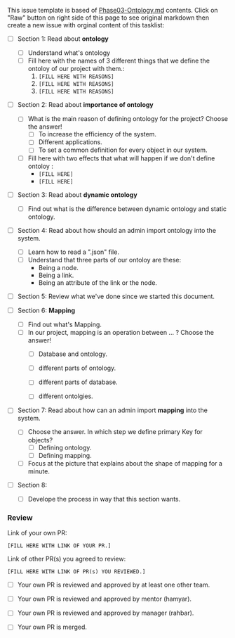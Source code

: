 This issue template is based of [Phase03-Ontology.md](https://github.com/Star-Academy/codestar-internship/blob/Phase14/Projects/Phase14-Ontology/Phase14-Ontology.md) contents.
Click on "Raw" button on right side of this page to see original markdown then create a new issue with orginal content of this tasklist:


- [ ] Section 1: Read about **ontology**
    - [ ] Understand what's ontology
    - [ ] Fill here with the names of 3 different things that we define the ontoloy of our project with them.:
        1. `[FILL HERE WITH REASONS]`
        1. `[FILL HERE WITH REASONS]`
        1. `[FILL HERE WITH REASONS]`

- [ ] Section 2: Read about **importance of ontology**
    - [ ] What is the main reason of defining ontology for the project? Choose the answer!
        - [ ] To increase the efficiency of the system.
        - [ ] Different applications.
        - [ ] To set a common definition for every object in our system.

    - [ ] Fill here with two effects that what will happen if we don't define ontoloy :
        - `[FILL HERE]`
        - `[FILL HERE]`
- [ ] Section 3: Read about **dynamic ontology**
    - [ ] Find out what is the difference between dynamic ontology and static ontology.

- [ ] Section 4: Read about how should an admin import ontology into the system.
    - [ ] Learn how to read a ".json" file.
    - [ ] Understand that three parts of our ontoloy are these:
        * Being a node.
        * Being a link.
        * Being an attribute of the link or the node.

- [ ] Section 5: Review what we've done since we started this document.

- [ ] Section 6: **Mapping**
    - [ ] Find out what's Mapping.
    - [ ] In our project, mapping is an operation between ... ? Choose the answer!
        - [ ] Database and ontology.
        - [ ] different parts of ontology.
        - [ ] different parts of database.
        - [ ] different ontolgies.
    

- [ ] Section 7: Read about how can an admin import **mapping** into the system.
    - [ ] Choose the answer. In which step we define primary Key for objects?
        - [ ] Defining ontology.
        - [ ] Defining mapping.
    - [ ] Focus at the picture that explains about the shape of mapping for a minute.
    
- [ ] Section 8:
    - [ ] Develope the process in way that this section wants.
### Review

Link of your own PR:

`[FILL HERE WITH LINK OF YOUR PR.]`

Link of other PR(s) you agreed to review:

`[FILL HERE WITH LINK OF PR(s) YOU REVIEWED.]`


- [ ] Your own PR is reviewed and approved by at least one other team.

- [ ] Your own PR is reviewed and approved by mentor (hamyar).

- [ ] Your own PR is reviewed and approved by manager (rahbar).

- [ ] Your own PR is merged.
